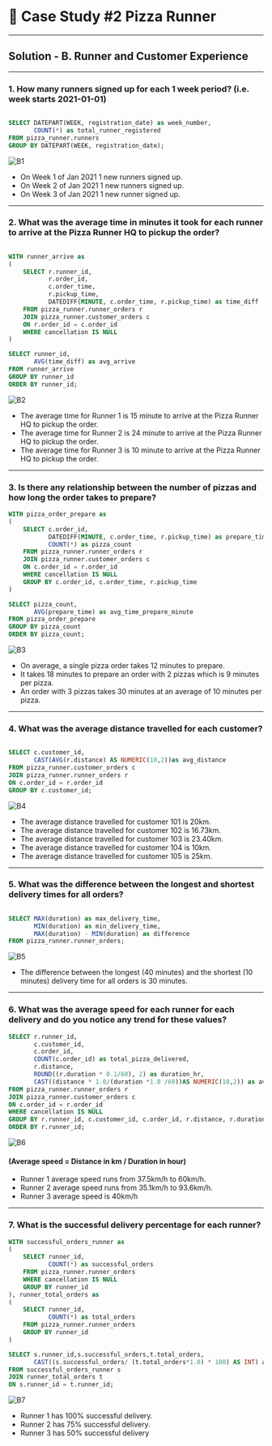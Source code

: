 
# 🍕 Case Study #2 Pizza Runner

----
## Solution - B. Runner and Customer Experience
----

### 1. How many runners signed up for each 1 week period? (i.e. week starts 2021-01-01)

```sql

SELECT DATEPART(WEEK, registration_date) as week_number,
       COUNT(*) as total_runner_registered
FROM pizza_runner.runners
GROUP BY DATEPART(WEEK, registration_date);

```
![B1](https://user-images.githubusercontent.com/73290269/208240818-9b004374-1b69-4576-8f65-bc85637e115f.png)


* On Week 1 of Jan 2021 1 new runners signed up.
* On Week 2 of Jan 2021 1 new runners signed up.
* On Week 3 of Jan 2021 1 new runner signed up.

----

### 2. What was the average time in minutes it took for each runner to arrive at the Pizza Runner HQ to pickup the order?

```sql

WITH runner_arrive as 
(
	SELECT r.runner_id,
		   r.order_id,
		   c.order_time,
		   r.pickup_time,
		   DATEDIFF(MINUTE, c.order_time, r.pickup_time) as time_diff
	FROM pizza_runner.runner_orders r 
	JOIN pizza_runner.customer_orders c 
	ON r.order_id = c.order_id
	WHERE cancellation IS NULL
)

SELECT runner_id,
	   AVG(time_diff) as avg_arrive
FROM runner_arrive
GROUP BY runner_id
ORDER BY runner_id;
```
![B2](https://user-images.githubusercontent.com/73290269/208240810-4e257cab-9053-4847-8ac2-7be0f29cc28e.png)


* The average time for Runner 1 is 15 minute to arrive at the Pizza Runner HQ to pickup the order.
* The average time for Runner 2 is 24 minute to arrive at the Pizza Runner HQ to pickup the order.
* The average time for Runner 3 is 10 minute to arrive at the Pizza Runner HQ to pickup the order.
 
 ---- 
 ### 3. Is there any relationship between the number of pizzas and how long the order takes to prepare?

```sql
WITH pizza_order_prepare as 
(
	SELECT c.order_id,
		   DATEDIFF(MINUTE, c.order_time, r.pickup_time) as prepare_time,
		   COUNT(*) as pizza_count
	FROM pizza_runner.runner_orders r 
	JOIN pizza_runner.customer_orders c 
	ON c.order_id = r.order_id
	WHERE cancellation IS NULL
	GROUP BY c.order_id, c.order_time, r.pickup_time
)

SELECT pizza_count,
       AVG(prepare_time) as avg_time_prepare_minute
FROM pizza_order_prepare
GROUP BY pizza_count
ORDER BY pizza_count;
```

![B3](https://user-images.githubusercontent.com/73290269/208240804-eeae7ecb-92e6-4a14-b8f7-993631617e75.png)


* On average, a single pizza order takes 12 minutes to prepare.
* It takes 18 minutes to prepare an order with 2 pizzas which is 9 minutes per pizza.
* An order with 3 pizzas takes 30 minutes at an average of 10 minutes per pizza.

-----

### 4. What was the average distance travelled for each customer?

```sql

SELECT c.customer_id,
       CAST(AVG(r.distance) AS NUMERIC(10,2))as avg_distance
FROM pizza_runner.customer_orders c 
JOIN pizza_runner.runner_orders r 
ON c.order_id = r.order_id
GROUP BY c.customer_id;
```

![B4](https://user-images.githubusercontent.com/73290269/208241118-d719b2bd-eed1-4490-a2da-d6cba4d3b8d7.png)

* The average distance travelled for customer 101 is 20km.
* The average distance travelled for customer 102 is 16.73km.
* The average distance travelled for customer 103 is 23.40km.
* The average distance travelled for customer 104 is 10km.
* The average distance travelled for customer 105 is 25km.


----

### 5. What was the difference between the longest and shortest delivery times for all orders?

```sql

SELECT MAX(duration) as max_delivery_time,
	   MIN(duration) as min_delivery_time,
	   MAX(duration) - MIN(duration) as difference
FROM pizza_runner.runner_orders;
```

![B5](https://user-images.githubusercontent.com/73290269/208241304-c5406c7d-3e5f-419b-8bf4-a3d0003653bf.png)

* The difference between the longest (40 minutes) and the shortest (10 minutes) delivery time for all orders is 30 minutes.

----

### 6. What was the average speed for each runner for each delivery and do you notice any trend for these values?

```sql
SELECT r.runner_id,
       c.customer_id,
	   c.order_id,
	   COUNT(c.order_id) as total_pizza_delivered,
	   r.distance,
	   ROUND((r.duration * 0.1/60), 2) as duration_hr,
	   CAST((distance * 1.0/(duration *1.0 /60))AS NUMERIC(10,2)) as avg_speed
FROM pizza_runner.runner_orders r 
JOIN pizza_runner.customer_orders c 
ON c.order_id = r.order_id
WHERE cancellation IS NULL
GROUP BY r.runner_id, c.customer_id, c.order_id, r.distance, r.duration
ORDER BY r.runner_id;


```

![B6](https://user-images.githubusercontent.com/73290269/208241410-9ded5dfc-4ca3-4b8a-b4e5-84a75acea5c9.png)

#### (Average speed = Distance in km / Duration in hour)

* Runner 1 average speed runs from 37.5km/h to 60km/h.
* Runner 2 average speed runs from 35.1km/h to 93.6km/h.
* Runner 3 average speed is 40km/h

----

### 7. What is the successful delivery percentage for each runner?

```sql
WITH successful_orders_runner as 
(
	SELECT runner_id,
	       COUNT(*) as successful_orders
	FROM pizza_runner.runner_orders
	WHERE cancellation IS NULL 
	GROUP BY runner_id
), runner_total_orders as 
(
	SELECT runner_id,
	       COUNT(*) as total_orders
	FROM pizza_runner.runner_orders
	GROUP BY runner_id
)

SELECT s.runner_id,s.successful_orders,t.total_orders,
       CAST((s.successful_orders/ (t.total_orders*1.0) * 100) AS INT) as percentage
FROM successful_orders_runner s 
JOIN runner_total_orders t 
ON s.runner_id = t.runner_id;

```
![B7](https://user-images.githubusercontent.com/73290269/208241725-e196811c-0b5e-4952-9641-d48fff54d988.png)

* Runner 1 has 100% successful delivery.
* Runner 2 has 75% successful delivery.
* Runner 3 has 50% successful delivery




















